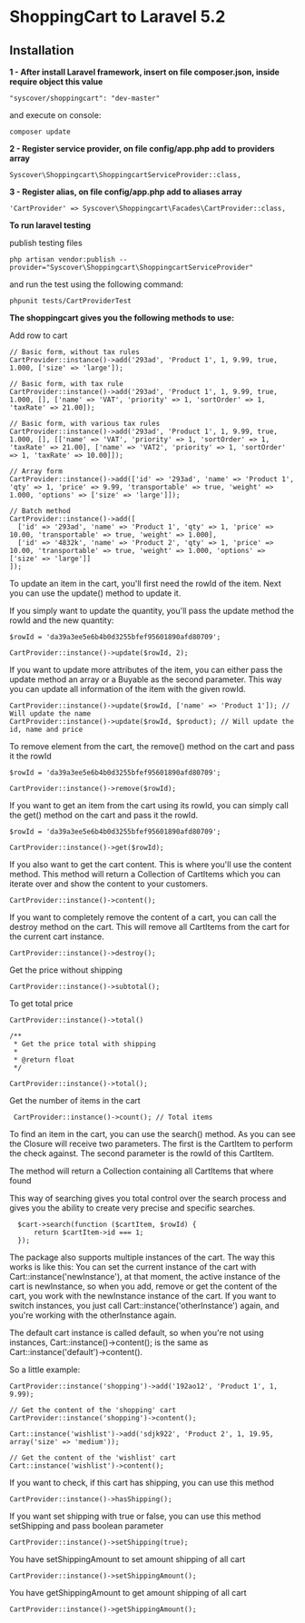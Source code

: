 # ShoppingCart to Laravel 5.2

## Installation

**1 - After install Laravel framework, insert on file composer.json, inside require object this value**
```
"syscover/shoppingcart": "dev-master"
```

and execute on console:
```
composer update
```

**2 - Register service provider, on file config/app.php add to providers array**

```
Syscover\Shoppingcart\ShoppingcartServiceProvider::class,

```

**3 - Register alias, on file config/app.php add to aliases array**

```
'CartProvider' => Syscover\Shoppingcart\Facades\CartProvider::class,

```

**To run laravel testing**

publish testing files

```
php artisan vendor:publish --provider="Syscover\Shoppingcart\ShoppingcartServiceProvider"
```

and run the test using the following command:
```
phpunit tests/CartProviderTest
```


**The shoppingcart gives you the following methods to use:**

Add row to cart
```
// Basic form, without tax rules
CartProvider::instance()->add('293ad', 'Product 1', 1, 9.99, true, 1.000, ['size' => 'large']);

// Basic form, with tax rule
CartProvider::instance()->add('293ad', 'Product 1', 1, 9.99, true, 1.000, [], ['name' => 'VAT', 'priority' => 1, 'sortOrder' => 1, 'taxRate' => 21.00]);

// Basic form, with various tax rules
CartProvider::instance()->add('293ad', 'Product 1', 1, 9.99, true, 1.000, [], [['name' => 'VAT', 'priority' => 1, 'sortOrder' => 1, 'taxRate' => 21.00], ['name' => 'VAT2', 'priority' => 1, 'sortOrder' => 1, 'taxRate' => 10.00]]);

// Array form
CartProvider::instance()->add(['id' => '293ad', 'name' => 'Product 1', 'qty' => 1, 'price' => 9.99, 'transportable' => true, 'weight' => 1.000, 'options' => ['size' => 'large']]);

// Batch method
CartProvider::instance()->add([
  ['id' => '293ad', 'name' => 'Product 1', 'qty' => 1, 'price' => 10.00, 'transportable' => true, 'weight' => 1.000],
  ['id' => '4832k', 'name' => 'Product 2', 'qty' => 1, 'price' => 10.00, 'transportable' => true, 'weight' => 1.000, 'options' => ['size' => 'large']]
]);
```

To update an item in the cart, you'll first need the rowId of the item. Next you can use the update() method to update it.

If you simply want to update the quantity, you'll pass the update method the rowId and the new quantity: 

```
$rowId = 'da39a3ee5e6b4b0d3255bfef95601890afd80709';

CartProvider::instance()->update($rowId, 2);
```

If you want to update more attributes of the item, you can either pass the update method an array or a Buyable as the second parameter. 
This way you can update all information of the item with the given rowId.

```
CartProvider::instance()->update($rowId, ['name' => 'Product 1']); // Will update the name
CartProvider::instance()->update($rowId, $product); // Will update the id, name and price

```

To remove element from the cart, the remove() method on the cart and pass it the rowId

```
$rowId = 'da39a3ee5e6b4b0d3255bfef95601890afd80709';

CartProvider::instance()->remove($rowId);
```


If you want to get an item from the cart using its rowId, you can simply call the get() method on the cart and pass it the rowId.

```
$rowId = 'da39a3ee5e6b4b0d3255bfef95601890afd80709';

CartProvider::instance()->get($rowId);
```

If you also want to get the cart content. 
This is where you'll use the content method. 
This method will return a Collection of CartItems which you can iterate over and show the content to your customers.

```
CartProvider::instance()->content();
```

If you want to completely remove the content of a cart, you can call the destroy method on the cart. This will remove all CartItems from the cart for the current cart instance.

```
CartProvider::instance()->destroy();
```

Get the price without shipping

```
CartProvider::instance()->subtotal();
```

To get total price

```
CartProvider::instance()->total()

/**
 * Get the price total with shipping
 *
 * @return float
 */

CartProvider::instance()->total();
```

Get the number of items in the cart

```
 CartProvider::instance()->count(); // Total items
```

To find an item in the cart, you can use the search() method.
As you can see the Closure will receive two parameters. The first is the CartItem to perform the check against. The second parameter is the rowId of this CartItem.

The method will return a Collection containing all CartItems that where found

This way of searching gives you total control over the search process and gives you the ability to create very precise and specific searches.

```
  $cart->search(function ($cartItem, $rowId) {
      return $cartItem->id === 1;
  });
```

The package also supports multiple instances of the cart. The way this works is like this:
You can set the current instance of the cart with Cart::instance('newInstance'), at that moment, the active instance of the cart is newInstance, so when you add, remove or get the content of the cart, you work with the newInstance instance of the cart. 
If you want to switch instances, you just call Cart::instance('otherInstance') again, and you're working with the otherInstance again.

The default cart instance is called default, so when you're not using instances, Cart::instance()->content(); is the same as Cart::instance('default')->content().

So a little example:
```
CartProvider::instance('shopping')->add('192ao12', 'Product 1', 1, 9.99);

// Get the content of the 'shopping' cart
CartProvider::instance('shopping')->content();

Cart::instance('wishlist')->add('sdjk922', 'Product 2', 1, 19.95, array('size' => 'medium'));

// Get the content of the 'wishlist' cart
Cart::instance('wishlist')->content();
```

If you want to check, if this cart has shipping, you can use this method

```
CartProvider::instance()->hasShipping();
```

If you want set shipping with true or false, you can use this method setShipping and pass boolean parameter

```
CartProvider::instance()->setShipping(true);
```

You have setShippingAmount to set amount shipping of all cart

```
CartProvider::instance()->setShippingAmount();
```

You have getShippingAmount to get amount shipping of all cart

```
CartProvider::instance()->getShippingAmount();
```